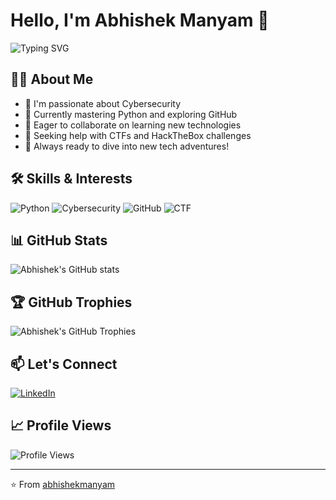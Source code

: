 # Hello, I'm Abhishek Manyam 👋

![Typing SVG](https://readme-typing-svg.herokuapp.com?color=%2336BCF7&size=25&center=true&vCenter=true&width=600&lines=Cybersecurity+Enthusiast;Python+Learner;Always+exploring+new+technologies)

## 👨‍💻 About Me

- 👀 I'm passionate about Cybersecurity
- 🌱 Currently mastering Python and exploring GitHub
- 💞️ Eager to collaborate on learning new technologies
- 🤝 Seeking help with CTFs and HackTheBox challenges
- 🚀 Always ready to dive into new tech adventures!

## 🛠 Skills & Interests

![Python](https://img.shields.io/badge/-Python-3776AB?style=for-the-badge&logo=Python&logoColor=white)
![Cybersecurity](https://img.shields.io/badge/-Cybersecurity-4B275F?style=for-the-badge&logo=Shield&logoColor=white)
![GitHub](https://img.shields.io/badge/-GitHub-181717?style=for-the-badge&logo=GitHub&logoColor=white)
![CTF](https://img.shields.io/badge/-CTF-00C7B7?style=for-the-badge&logo=Hack%20The%20Box&logoColor=white)

## 📊 GitHub Stats

![Abhishek's GitHub stats](https://github-readme-stats-gamma-eight-22.vercel.app/api?username=abhishekmanyam&show_icons=true&theme=radical)

## 🏆 GitHub Trophies

![Abhishek's GitHub Trophies](https://github-profile-trophy.vercel.app/?username=abhishekmanyam&theme=darkhub&no-frame=true&row=1&margin-w=15&no-bg=true)

## 📫 Let's Connect

[![LinkedIn](https://img.shields.io/badge/-LinkedIn-0077B5?style=for-the-badge&logo=LinkedIn&logoColor=white)](https://www.linkedin.com/in/abhishek-manyam-9059401a8/)

## 📈 Profile Views

![Profile Views](https://komarev.com/ghpvc/?username=abhishekmanyam&color=blueviolet)

---

⭐️ From [abhishekmanyam](https://github.com/abhishekmanyam)

<!--
abhishekmanyam/abhishekmanyam is a ✨ special ✨ repository because its `README.md` (this file) appears on your GitHub profile.
You can click the Preview link to take a look at your changes.
-->
